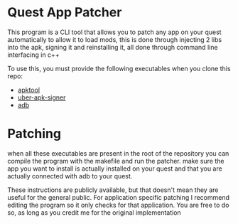 # Quest App Patcher

This program is a CLI tool that allows you to patch any app on your quest automatically to allow it to load mods, this is done through injecting 2 libs into the apk, signing it and reinstalling it, all done through command line interfacing in c++

To use this, you must provide the following executables when you clone this repo:

 - [apktool](https://ibotpeaches.github.io/Apktool/)
 - [uber-apk-signer](https://github.com/patrickfav/uber-apk-signer)
 - [adb](https://adbdownload.com/)

# Patching
when all these executables are present in the root of the repository you can compile the program with the makefile and run the patcher.
make sure the app you want to install is actually installed on your quest and that you are actually connected with adb to your quest.

These instructions are publicly available, but that doesn't mean they are useful for the general public. 
For application specific patching I recommend editing the program so it only checks for that application. You are free to do so, as long as you credit me for the original implementation